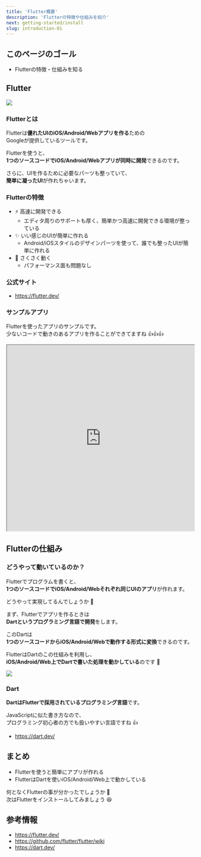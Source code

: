 ```yaml
---
title: 'Flutter概要'
description: 'Flutterの特徴や仕組みを紹介'
next: getting-started/install
slug: introduction-01
---
```


## このページのゴール
- Flutterの特徴・仕組みを知る


## Flutter

![](/images/logo_lockup_flutter_horizontal.svg)

### Flutterとは

Flutterは**優れたUIのiOS/Android/Webアプリを作る**ための  
Googleが提供しているツールです。

Flutterを使うと、  
**1つのソースコードでiOS/Android/Webアプリが同時に開発**できるのです。

さらに、UIを作るために必要なパーツも整っていて、  
**簡単に凝ったUI**が作れちゃいます。

### Flutterの特徴

- ⚡️ 高速に開発できる
    - エディタ周りのサポートも厚く、簡単かつ高速に開発できる環境が整っている
- ✨ いい感じのUIが簡単に作れる
    - Android/iOSスタイルのデザインパーツを使って、誰でも整ったUIが簡単に作れる
- 🚀 さくさく動く
    - パフォーマンス面も問題なし

### 公式サイト

- https://flutter.dev/


### サンプルアプリ

Flutterを使ったアプリのサンプルです。  
少ないコードで動きのあるアプリを作ることができてますね 👍👍👍

<iframe
    width="100%"
    height="500px"
    src="https://dartpad.dev/embed-flutter.html?null_safety=true&split=60&theme=dark&run=true&id=1a28bdd9203250d3226cc25d512579ec">
</iframe>


## Flutterの仕組み

### どうやって動いているのか？

Flutterでプログラムを書くと、  
**1つのソースコードでiOS/Android/Webそれぞれ同じUIのアプリ**が作れます。

どうやって実現してるんでしょうか 🤔

まず、Flutterでアプリを作るときは  
**Dartというプログラミング言語で開発**をします。

このDartは  
**1つのソースコードからiOS/Android/Webで動作する形式に変換**できるのです。  

FlutterはDartのこの仕組みを利用し、  
**iOS/Android/Web上でDartで書いた処理を動かしている**のです 👀

![](/images/introduction/flutter-how-it-works.svg)

### Dart

**DartはFlutterで採用されているプログラミング言語**です。

JavaScriptに似た書き方なので、  
プログラミング初心者の方でも扱いやすい言語ですね 👍

- https://dart.dev/


## まとめ
- Flutterを使うと簡単にアプリが作れる
- FlutterはDartを使いiOS/Android/Web上で動かしている

何となくFlutterの事が分かったでしょうか 🤔  
次はFlutterをインストールしてみましょう 😆


## 参考情報
- https://flutter.dev/
- https://github.com/flutter/flutter/wiki
- https://dart.dev/